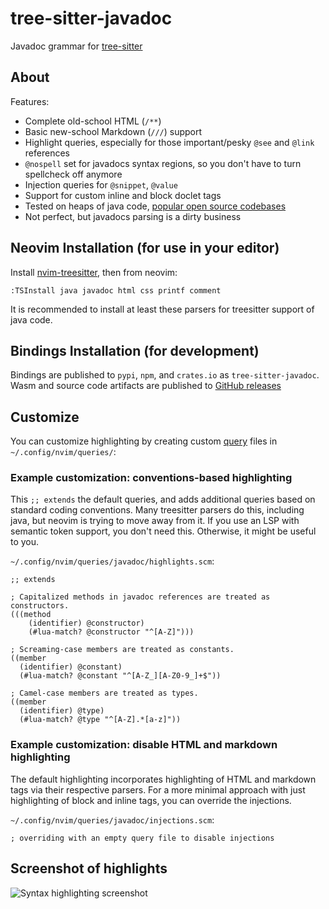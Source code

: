 # tree-sitter-javadoc

Javadoc grammar for [tree-sitter](https://github.com/tree-sitter/tree-sitter)

## About

Features:
* Complete old-school HTML (`/**`)
* Basic new-school Markdown (`///`) support
* Highlight queries, especially for those important/pesky `@see` and `@link` references
* `@nospell` set for javadocs syntax regions, so you don't have to turn spellcheck off anymore
* Injection queries for `@snippet`, `@value`
* Support for custom inline and block doclet tags
* Tested on heaps of java code, [popular open source codebases](injection_tests/)
* Not perfect, but javadocs parsing is a dirty business

## Neovim Installation (for use in your editor)

Install [nvim-treesitter](https://github.com/nvim-treesitter/nvim-treesitter), then from neovim:
```
:TSInstall java javadoc html css printf comment
```
It is recommended to install at least these parsers for treesitter support of java code.

## Bindings Installation (for development)

Bindings are published to `pypi`, `npm`, and `crates.io` as `tree-sitter-javadoc`.
Wasm and source code artifacts are published to [GitHub releases](https://github.com/rmuir/tree-sitter-javadoc/releases)

## Customize

You can customize highlighting by creating custom [query](https://neovim.io/doc/user/treesitter.html#_treesitter-queries) files in `~/.config/nvim/queries/`:

### Example customization: conventions-based highlighting

This `;; extends` the default queries, and adds additional queries based on standard coding conventions.
Many treesitter parsers do this, including java, but neovim is trying to move away from it.
If you use an LSP with semantic token support, you don't need this. Otherwise, it might be useful to you.

`~/.config/nvim/queries/javadoc/highlights.scm`:
```tsq
;; extends

; Capitalized methods in javadoc references are treated as constructors.
(((method
    (identifier) @constructor)
    (#lua-match? @constructor "^[A-Z]")))

; Screaming-case members are treated as constants.
((member
  (identifier) @constant)
  (#lua-match? @constant "^[A-Z_][A-Z0-9_]+$"))

; Camel-case members are treated as types.
((member
  (identifier) @type)
  (#lua-match? @type "^[A-Z].*[a-z]"))
```

### Example customization: disable HTML and markdown highlighting

The default highlighting incorporates highlighting of HTML and markdown tags via their respective parsers.
For a more minimal approach with just highlighting of block and inline tags, you can override the injections.

`~/.config/nvim/queries/javadoc/injections.scm`:
```tsq
; overriding with an empty query file to disable injections
```

## Screenshot of highlights

![Syntax highlighting screenshot](https://github.com/user-attachments/assets/0c08c36b-6bd3-4ef8-8ab7-ea434b2c5342)

